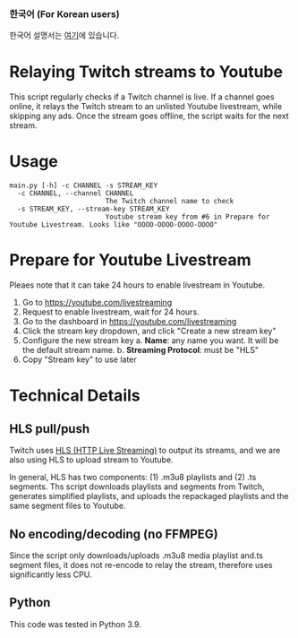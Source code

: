 ### 한국어 (For Korean users)
한국어 설명서는 [여기](README.ko.md)에 있습니다.


# Relaying Twitch streams to Youtube
This script regularly checks if a Twitch channel is live. If a channel goes online, it relays the Twitch stream to an unlisted Youtube livestream, while skipping any ads. Once the stream goes offline, the script waits for the next stream.

# Usage
```plaintext
main.py [-h] -c CHANNEL -s STREAM_KEY
  -c CHANNEL, --channel CHANNEL       
                        The Twitch channel name to check
  -s STREAM_KEY, --stream-key STREAM_KEY
                        Youtube stream key from #6 in Prepare for Youtube Livestream. Looks like "OOOO-OOOO-OOOO-OOOO"
```

# Prepare for Youtube Livestream
Pleaes note that it can take 24 hours to enable livestream in Youtube.
1. Go to https://youtube.com/livestreaming
2. Request to enable livestream, wait for 24 hours.
3. Go to the dashboard in https://youtube.com/livestreaming 
4. Click the stream key dropdown, and click "Create a new stream key"
5. Configure the new stream key
    a. **Name**: any name you want. It will be the default stream name.
    b. **Streaming Protocol**: must be "HLS"
6. Copy "Stream key" to use later


# Technical Details
## HLS pull/push
Twitch uses [HLS (HTTP Live Streaming)](https://en.wikipedia.org/wiki/HTTP_Live_Streaming) to output its streams, and we are also using HLS to upload stream to Youtube. 

In general, HLS has two components: (1) .m3u8 playlists and (2) .ts segments. Ths script downloads playlists and segments from Twitch, generates simplified playlists, and uploads the repackaged playlists and the same segment files to Youtube.
## No encoding/decoding (no FFMPEG)
Since the script only downloads/uploads .m3u8 media playlist and.ts segment files, it does not re-encode to relay the stream, therefore uses significantly less CPU.

## Python
This code was tested in Python 3.9.